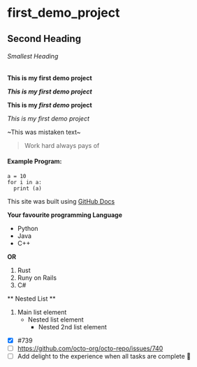 # first_demo_project
## Second Heading
###### Smallest Heading
**This is my first demo project**

***This is my first demo project***

**This is my _first demo_ project**

*This is my first demo project*

~This was mistaken text~

> Work hard always pays of

#### Example Program:
```
a = 10
for i in a:
  print (a)
```

This site was built using [GitHub Docs](https://pages.github.com/)

**Your favourite programming Language**
- Python
- Java
- C++

**OR** 

1. Rust
2. Runy on Rails
3. C#

** Nested List **
1. Main list element
    - Nested list element
      - Nested 2nd list element
- [x] #739
- [ ] https://github.com/octo-org/octo-repo/issues/740
- [ ] Add delight to the experience when all tasks are complete :tada:
